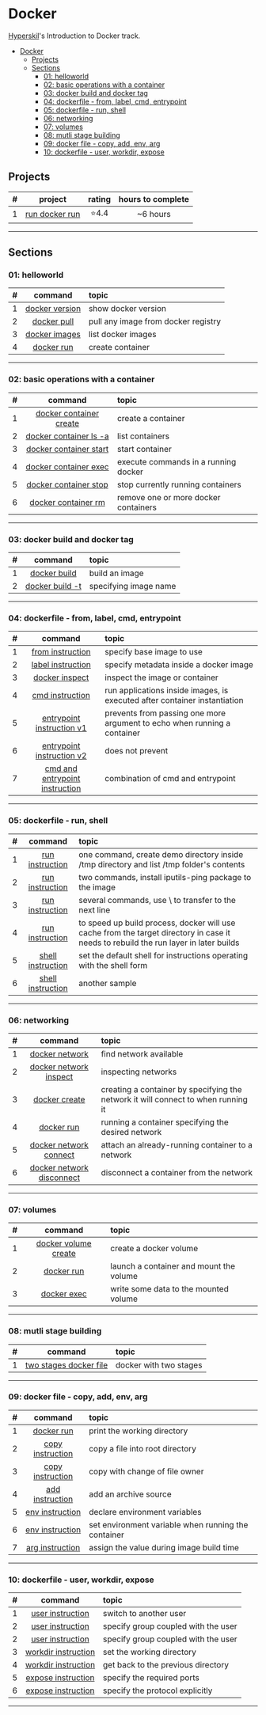 # Docker
[Hyperskil](https://hyperskill.org/tracks/64)'s Introduction to Docker track.

- [Docker](#docker)
  - [Projects](#projects)
  - [Sections](#sections)
    - [01: helloworld](#01-helloworld)
    - [02: basic operations with a container](#02-basic-operations-with-a-container)
    - [03: docker build and docker tag](#03-docker-build-and-docker-tag)
    - [04: dockerfile - from, label, cmd, entrypoint](#04-dockerfile---from-label-cmd-entrypoint)
    - [05: dockerfile - run, shell](#05-dockerfile---run-shell)
    - [06: networking](#06-networking)
    - [07: volumes](#07-volumes)
    - [08: mutli stage building](#08-mutli-stage-building)
    - [09: docker file - copy, add, env, arg](#09-docker-file---copy-add-env-arg)
    - [10: dockerfile - user, workdir, expose](#10-dockerfile---user-workdir-expose)

## Projects
#|project|rating|hours to complete
:-:|:-:|:-:|:-:
1|[run docker run](./projects/run_docker_run/README.md)|⭐4.4|~6 hours
<hr/>

## Sections
### 01: helloworld
#|command|topic
:-:|:-:|:--
1|[docker version](./01_helloworld/01_docker_version.sh)|show docker version
2|[docker pull](./01_helloworld/02_docker_pull.sh)|pull any image from docker registry
3|[docker images](./01_helloworld/03_list_images.sh)|list docker images
4|[docker run](./01_helloworld/04_run_image.sh)|create container
<hr/>

### 02: basic operations with a container
#|command|topic
:-:|:-:|:--
1|[docker container create](./02_container/01_create_container.sh)|create a container
2|[docker container ls -a](./02_container/02_list_containers.sh)|list containers
3|[docker container start](./02_container/03_start_container.sh)|start container
4|[docker container exec](./02_container/04_container_exec.sh)|execute commands in a running docker
5|[docker container stop](./02_container/05_container_stop.sh)|stop currently running containers
6|[docker container rm](./02_container/06_remove_container.sh)|remove one or more docker containers
<hr/>

### 03: docker build and docker tag
#|command|topic
:-:|:-:|:--
1|[docker build](./03_build-and-tag/01_build_image_using_dockerfile.sh)|build an image
2|[docker build -t](./03_build-and-tag/02_set_imagename.sh)|specifying image name
<hr/>

### 04: dockerfile - from, label, cmd, entrypoint
#|command|topic
:-:|:-:|:--
1|[from instruction](./04_dockerfile_01/01_from_instruction.sh)|specify base image to use
2|[label instruction](./04_dockerfile_01/02_label_instruction.sh)|specify metadata inside a docker image
3|[docker inspect](./04_dockerfile_01/03_inspect_container.sh)|inspect the image or container
4|[cmd instruction](./04_dockerfile_01/04_cmd_instruction.sh)|run applications inside images, is executed after container instantiation
5|[entrypoint instruction v1](./04_dockerfile_01/05_entrypoint_instruction_v1.sh)|prevents from passing one more argument to echo when running a container
6|[entrypoint instruction v2](./04_dockerfile_01/05_entrypoint_instruction_v2.sh)|does not prevent
7|[cmd and entrypoint instruction](./04_dockerfile_01/06_cmd_and_entrypoint_instruction.sh)|combination of cmd and entrypoint
<hr/>

### 05: dockerfile - run, shell
#|command|topic
:-:|:-:|:--
1|[run instruction](./05_dockerfile_02/01_run_instruction.sh)|one command, create demo directory inside /tmp directory and list /tmp folder's contents
2|[run instruction](./05_dockerfile_02/02_run_instruction.sh)|two commands, install iputils-ping package to the image
3|[run instruction](./05_dockerfile_02/03_run_instruction.sh)|several commands, use \ to transfer to the next line
4|[run instruction](./05_dockerfile_02/04_run_instruction_mounts.sh)|to speed up build process, docker will use cache from the target directory in case it needs to rebuild the run layer in later builds
5|[shell instruction](./05_dockerfile_02/05_shell_instruction.sh)|set the default shell for instructions operating with the shell form
6|[shell instruction](./05_dockerfile_02/06_shell_instruction.sh)|another sample
<hr/>

### 06: networking
#|command|topic
:-:|:-:|:--
1|[docker network](./06_network/01_docker_network.sh)|find network available
2|[docker network inspect](./06_network/02_network_inspect.sh)|inspecting networks
3|[docker create](./06_network/03_create_container.sh)|creating a container by specifying the network it will connect to when running it
4|[docker run](./06_network/04_docker_run.sh)|running a container specifying the desired network
5|[docker network connect](./06_network/05_docker_network_connect.sh)|attach an already-running container to a network
6|[docker network disconnect](./06_network/06_docker_network_disconnect.sh)|disconnect a container from the network
<hr/>

### 07: volumes
#|command|topic
:-:|:-:|:--
1|[docker volume create](./07_volumes/01_docker_volume_create.sh)|create a docker volume
2|[docker run](./07_volumes/02_docker_run.sh)|launch a container and mount the volume
3|[docker exec](./07_volumes/03_docker_exec.sh)|write some data to the mounted volume
<hr/>

### 08: mutli stage building
#|command|topic
:-:|:-:|:--
1|[two stages docker file](./08_multi_stage_building/01_two_stages.sh)|docker with two stages
<hr/>

### 09: docker file - copy, add, env, arg
#|command|topic
:-:|:-:|:--
1|[docker run](./09_dockerfile_03/01_docker_run.sh)|print the working directory
2|[copy instruction](./09_dockerfile_03/02_copy_demo.sh)|copy a file into root directory
3|[copy instruction](./09_dockerfile_03/03_copy_chown.sh)|copy with change of file owner
4|[add instruction](./09_dockerfile_03/04_add.sh)|add an archive source
5|[env instruction](./09_dockerfile_03/05_env_demo.sh)|declare environment variables
6|[env instruction](./09_dockerfile_03/06_env_run.sh)|set environment variable when running the container
7|[arg instruction](./09_dockerfile_03/07_arg_demo.sh)|assign the value during image build time
<hr/>

### 10: dockerfile - user, workdir, expose
#|command|topic
:-:|:-:|:--
1|[user instruction](./10_dockerfile_04/01_user_demo.sh)|switch to another user
2|[user instruction](./10_dockerfile_04/02_specify_group_and_user.sh)|specify group coupled with the user
2|[user instruction](./10_dockerfile_04/02_specify_group_and_user.sh)|specify group coupled with the user
3|[workdir instruction](./10_dockerfile_04/03_set_up_working_directory.sh)|set the working directory
4|[workdir instruction](./10_dockerfile_04/04_get_to_previous_directory.sh)|get back to the previous directory
5|[expose instruction](./10_dockerfile_04/05_expose_demo.sh)|specify the required ports
6|[expose instruction](./10_dockerfile_04/06_expose_specify_protocol_explicit.sh)|specify the protocol explicitly
<hr/>

<!--
### 0:
#|command|topic
:-:|:-:|:--
|[](./)|
<hr/>
-->

